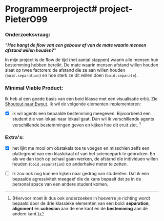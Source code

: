 # Programmeerproject# project-PieterO99

### Onderzoeksvraag: 
***"Hoe hangt de flow van een gebouw af van de mate waarin mensen afstand willen houden?"***

In mijn project is de flow de tijd (het aantal stappen) waarin alle mensen hun bestemming hebben bereikt.
De mate waarin mensen afstand willen houden slaat op twee factoren: de afstand die ze aan willen houden (`boid.separation`) en hoe sterk ze dit willen doen (`boid.separate`).

### Minimal Viable Product:
Ik heb al een goede basis van een boid klasse met een visualisatie erbij. Zie [Shoutout naar Ewout](https://github.com/projectmesa/mesa/tree/main/examples/boid_flockers).
Ik wil de volgende elementen implementeren:
- [x] ik wil agents een bepaalde bestemming meegeven. Bijvoorbeeld een student die van lokaal naar lokaal gaat. Dan wil ik verschillende agents verschillende bestemmingen geven en kijken hoe dit eruit ziet. [^1]

### Extra's:
- [x] het lijkt me mooi om obstakels toe te voegen en misschien zelfs een plattegrond van een klaslokaal of van het sciencepark te gebruiken. En als we dan toch op schaal gaan werken, de afstand die individuen willen houden (`boid.separation`) op anderhalve meter te zetten.

- [ ] ik zou ook nog kunnen kijken naar gedrag van studenten. Dat ik een bepaalde agressiviteit meegeef die de kans bepaalt dat ze in de personal space van een andere student komen.


[^1]: (Hiervoor moet ik dus ook onderzoeken in hoeverre je richting wordt bepaald door de drie klassieke elementen van een boid: **separation**, **alignment** en **cohesion** aan de ene kant en de **bestemming** aan de andere kant.)